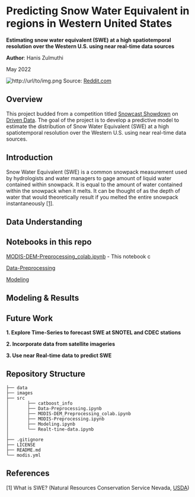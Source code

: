 # Predicting Snow Water Equivalent in regions in Western United States
**Estimating snow water equivalent (SWE) at a high spatiotemporal resolution over the Western U.S. using near real-time data sources**

**Author**: Hanis Zulmuthi

May 2022


![http://url/to/img.png](https://i.pinimg.com/originals/9d/d6/5f/9dd65ffbb09b6bb44e5cbb47df654fd3.jpg)
Source: [Reddit.com](https://www.reddit.com/r/EarthPorn/comments/a6ewla/snow_and_flowing_water_is_one_of_the_most_magical/?utm_source=ifttt)


## Overview
This project budded from a competition titled [Snowcast Showdown](https://www.drivendata.org/competitions/90/competition-reclamation-snow-water-eval/page/431/) on [Driven Data](https://www.drivendata.org/). The goal of the project is to develop a predictive model to estimate the distribution of Snow Water Equivalent (SWE) at a high spatiotemporal resolution over the Western U.S. using near real-time data sources.

## Introduction
Snow Water Equivalent (SWE) is a common snowpack measurement used by hydrologists and water managers to gage amount of liquid water contained within snowpack. It is equal to the amount of water contained within the snowpack when it melts. It can be thought of as the depth of water that would theoretically result if you melted the entire snowpack instantaneously [[1]](#1).  

## Data Understanding



## Notebooks in this repo
[MODIS-DEM-Preprocessing_colab.ipynb]() - This notebook c

[Data-Preprocessing]()

[Modeling]()



## Modeling & Results

## Future Work

**1. Explore Time-Series to forecast SWE at SNOTEL and CDEC stations**

**2. Incorporate data from satellite imageries**

**3. Use near Real-time data to predict SWE**

## Repository Structure
  ```
├── data  
├── images
├── src 
│       ├── catboost_info
│       ├── Data-Preprocessing.ipynb
│       ├── MODIS-DEM_Preprocessing_colab.ipynb
│       ├── MODIS-Preprocessing.ipynb
│       ├── Modeling.ipynb
│       └── Realt-tine-data.ipynb
│
├── .gitignore
├── LICENSE
├── README.md
└── modis.yml 
  ```

## References
<a id="1">[1]</a> 
What is SWE?
(Natural Resources Conservation Service Nevada, [USDA](https://www.nrcs.usda.gov/wps/portal/nrcs/detail/nv/snow/?cid=nrcseprd1746821#:~:text=Snow%20Water%20Equivalent%20(SWE)%20is,the%20snowpack%20when%20it%20melts.))
